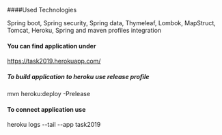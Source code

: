 ####Used Technologies

Spring boot,
Spring security,
Spring data,
Thymeleaf,
Lombok,
MapStruct,
Tomcat,
Heroku,
Spring and maven profiles integration 

#### You can find application under
 
https://task2019.herokuapp.com/
 
##### To build application to heroku use release profile 
mvn heroku:deploy  -Prelease

#### To connect application use 
heroku logs --tail --app task2019
 
 
